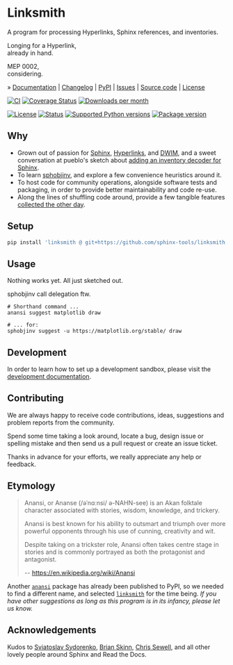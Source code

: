 # Linksmith

A program for processing Hyperlinks, Sphinx references, and inventories.

Longing for a Hyperlink, \
already in hand.

MEP 0002, \
considering.

» [Documentation]
| [Changelog]
| [PyPI]
| [Issues]
| [Source code]
| [License]


[![CI][badge-tests]][project-tests]
[![Coverage Status][badge-coverage]][project-codecov]
[![Downloads per month][badge-downloads-per-month]][project-downloads]

[![License][badge-license]][project-license]
[![Status][badge-status]][project-pypi]
[![Supported Python versions][badge-python-versions]][project-pypi]
[![Package version][badge-package-version]][project-pypi]


## Why

- Grown out of passion for [Sphinx], [Hyperlinks], and [DWIM],
  and a sweet conversation at pueblo's sketch about [adding an inventory
  decoder for Sphinx].
- To learn [sphobjinv], and explore a few convenience heuristics around it.
- To host code for community operations, alongside software tests and
  packaging, in order to provide better maintainability and code re-use.
- Along the lines of shuffling code around, provide a few tangible features
  [collected the other day][rfc].


## Setup

```bash
pip install 'linksmith @ git+https://github.com/sphinx-tools/linksmith.git'
```


## Usage
Nothing works yet. All just sketched out.

sphobjinv call delegation ftw.
```
# Shorthand command ...
anansi suggest matplotlib draw

# ... for:
sphobjinv suggest -u https://matplotlib.org/stable/ draw
```



## Development

In order to learn how to set up a development sandbox, please visit the
[development documentation].


## Contributing

We are always happy to receive code contributions, ideas, suggestions
and problem reports from the community.

Spend some time taking a look around, locate a bug, design issue or
spelling mistake and then send us a pull request or create an issue ticket.

Thanks in advance for your efforts, we really appreciate any help or feedback.


## Etymology

> Anansi, or Ananse (/əˈnɑːnsi/ ə-NAHN-see) is an Akan folktale character
> associated with stories, wisdom, knowledge, and trickery.
>
> Anansi is best known for his ability to outsmart and triumph over more
> powerful opponents through his use of cunning, creativity and wit.
>
> Despite taking on a trickster role, Anansi often takes centre stage in
> stories and is commonly portrayed as both the protagonist and antagonist. 
>
> -- https://en.wikipedia.org/wiki/Anansi

Another [`anansi`] package has already been published to PyPI, so we needed
to find a different name, and selected [`linksmith`] for the time being.
_If you have other suggestions as long as this program is in its infancy,
please let us know._


## Acknowledgements

Kudos to [Sviatoslav Sydorenko], [Brian Skinn], [Chris Sewell], and all other
lovely people around Sphinx and Read the Docs.


[adding an inventory decoder for Sphinx]: https://github.com/pyveci/pueblo/pull/73
[`anansi`]: https://pypi.org/project/anansi/
[Brian Skinn]: https://github.com/bskinn
[Chris Sewell]: https://github.com/chrisjsewell
[development documentation]: https://linksmith.readthedocs.io/en/latest/sandbox.html
[DWIM]: https://en.wikipedia.org/wiki/DWIM
[Hyperlink]: https://en.wikipedia.org/wiki/Hyperlink
[Hyperlinks]: https://en.wikipedia.org/wiki/Hyperlink
[linksmith]: https://linksmith.readthedocs.io/
[`linksmith`]: https://pypi.org/project/linksmith/
[rfc]: https://linksmith.readthedocs.io/en/latest/rfc.html
[Sphinx]: https://www.sphinx-doc.org/
[sphobjinv]: https://sphobjinv.readthedocs.io/
[Sviatoslav Sydorenko]: https://github.com/webknjaz

[Changelog]: https://github.com/sphinx-tools/linksmith/blob/main/CHANGES.md
[Documentation]: https://linksmith.readthedocs.io/
[Issues]: https://github.com/sphinx-tools/linksmith/issues
[License]: https://github.com/sphinx-tools/linksmith/blob/main/LICENSE
[PyPI]: https://pypi.org/project/linksmith/
[Source code]: https://github.com/sphinx-tools/linksmith

[badge-coverage]: https://codecov.io/gh/sphinx-tools/linksmith/branch/main/graph/badge.svg
[badge-downloads-per-month]: https://pepy.tech/badge/linksmith/month
[badge-license]: https://img.shields.io/github/license/sphinx-tools/linksmith.svg
[badge-package-version]: https://img.shields.io/pypi/v/linksmith.svg
[badge-python-versions]: https://img.shields.io/pypi/pyversions/linksmith.svg
[badge-status]: https://img.shields.io/pypi/status/linksmith.svg
[badge-tests]: https://github.com/sphinx-tools/linksmith/actions/workflows/main.yml/badge.svg
[project-codecov]: https://codecov.io/gh/sphinx-tools/linksmith
[project-downloads]: https://pepy.tech/project/linksmith/
[project-license]: https://github.com/sphinx-tools/linksmith/blob/main/LICENSE
[project-pypi]: https://pypi.org/project/linksmith
[project-tests]: https://github.com/sphinx-tools/linksmith/actions/workflows/main.yml
